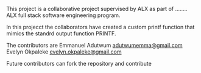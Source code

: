 This project is a collaborative project supervised by ALX as part of ........
ALX full stack software engineering program.

In this projecct the collaborators have created a custom printf function
that mimics the standrd output function PRINTF.

The contributors are 
Emmanuel Adutwum          adutwumemma@gmail.com
Evelyn Okpaleke           evelyn.okpaleke@gmail.com

Future contributors can fork the repository and contribute
